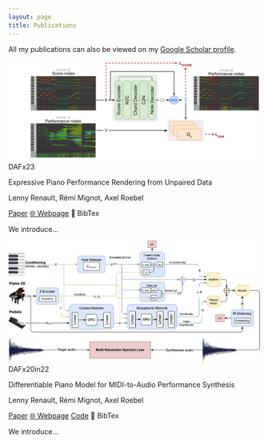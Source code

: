 ```yaml
---
layout: page
title: Publications
---
```

All my publications can also be viewed on my [Google Scholar profile](https://scholar.google.com/citations?user=4987Pm4AAAAJ).


<!-- DAFx23 -->
<div id="unpair-perf-render_dafx23" class="paper">
    <div class="paper-thumbnails">
        <img src="/assets/img/perf_render.png">
    </div>
    <div class="paper-info">
        <span class="paper-status-chip">DAFx23</span>
        <p class="paper-title">Expressive Piano Performance Rendering from Unpaired Data</p>
        <p class="paper-authors">Lenny Renault, Rémi Mignot, Axel Roebel</p>
        <!-- <p class="paper-status">International Conference on Computer Vision (ICCV 2023)</p> -->
        <div class="paper-data">
            <!-- <a class="paper-data-item" onclick='know_more(this)'>&#128064; What ?</a> -->
            <a class="paper-data-item" href="https://www.dafx.de/paper-archive/2023/DAFx23_paper_75.pdf" target="_blank" rel="noopener noreferrer"><i class="far fa-file-pdf"></i> Paper</a>
            <a class="paper-data-item" href="http://renault.gitlab-pages.ircam.fr/dafx23/performance/rendering/2023/05/10/sup_mat" target="_blank" rel="noopener noreferrer">&#127760; Webpage</a>
            <!--<a class="paper-data-item" href="https://europe.naverlabs.com/wp-content/uploads/2023/09/ICCV23_poster_10123_compressed.pdf" target="_blank" rel="noopener noreferrer"><i class="fas fa-panorama"></i> Poster</a>-->
            <a class="paper-data-item" onclick='copy_bibtext(this)'>&#128278; BibTex</a>
        </div>
        <p id="unpair-perf-render_dafx23_descr" class="paper-small-descr">We introduce...</p>
        <div id="unpair-perf-render_dafx23_bibtex" style="display: none;">
            @inproceedings{renault2023unpaired_perf_render,
                title={Expressive Piano Performance Rendering from Unpaired Data},
                author={Renault, Lenny and Mignot, Rémi and Roebel, Axel},
                booktitle={Proc. of the 26th International Conference on Digital Audio Effects (DAFx23)},
                year={2023}
            }
        </div>
    </div>
</div>

<!-- DAFx22 -->
<div id="diffpiano_dafx22" class="paper">
    <div class="paper-thumbnails">
        <img src="/assets/img/ddsp_piano_v1.png">
    </div>
    <div class="paper-info">
        <span class="paper-status-chip">DAFx20in22</span>
        <p class="paper-title">Differentiable Piano Model for MIDI-to-Audio Performance Synthesis</p>
        <p class="paper-authors">Lenny Renault, Rémi Mignot, Axel Roebel</p>
        <!-- <p class="paper-status">International Conference on Computer Vision (ICCV 2023)</p> -->
        <div class="paper-data">
            <!-- <a class="paper-data-item" onclick='know_more(this)'>&#128064; What ?</a> -->
            <a class="paper-data-item" href="https://www.dafx.de/paper-archive/2022/papers/DAFx20in22_paper_48.pdf" target="_blank" rel="noopener noreferrer"><i class="far fa-file-pdf"></i>Paper</a>
            <a class="paper-data-item" href="http://renault.gitlab-pages.ircam.fr/dafx22-audio/jekyll/update/2022/04/25/supplementary-materials" target="_blank" rel="noopener noreferrer">&#127760; Webpage</a>
            <a class="paper-data-item" href="https://github.com/lrenault/ddsp-piano" target="_blank" rel="noopener noreferrer"><i class="fa fa-code"></i> Code</a>
            <a class="paper-data-item" onclick='copy_bibtext(this)'>&#128278; BibTex</a>
        </div>
        <p id="diffpiano_dafx22_descr" class="paper-small-descr">We introduce...</p>
        <div id="diffpiano_dafx22_bibtex" style="display: none;">
            @inproceedings{renault2022differentiable_piano,
                title={Differentiable Piano Model for MIDI-to-Audio Perormance Synthesis},
                author={Renault, Lenny and Mignot, Rémi and Roebel, Axel},
                booktitle={Proc. of the 25th International Conference on Digital Audio Effects (DAFx20in22)},
                year={2022}
            }
        </div>
    </div>
</div>